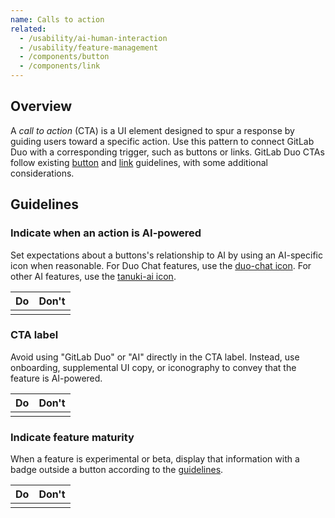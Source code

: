 ```yaml
---
name: Calls to action
related:
  - /usability/ai-human-interaction
  - /usability/feature-management
  - /components/button
  - /components/link
---
```


## Overview

A _call to action_ (CTA) is a UI element designed to spur a response by guiding users toward a specific action. Use this pattern to connect GitLab Duo with a corresponding trigger, such as buttons or links. GitLab Duo CTAs follow existing [button](/components/button) and [link](/components/link) guidelines, with some additional considerations.

## Guidelines

### Indicate when an action is AI-powered

Set expectations about a buttons's relationship to AI by using an AI-specific icon when reasonable. For Duo Chat features, use the [duo-chat icon](https://gitlab-org.gitlab.io/gitlab-svgs/?q=~duo-chat). For other AI features, use the [tanuki-ai icon](https://gitlab.com/gitlab-org/gitlab-svgs/blob/main/sprite_icons/tanuki-ai.svg).

| Do                                                                                                                                       | Don't                                                                                                                                           |
| ---------------------------------------------------------------------------------------------------------------------------------------- | ----------------------------------------------------------------------------------------------------------------------------------------------- |
| <figure-img alt="Default button with tanuki-ai icon" label="Button uses AI-specific icon." src="/img/ai-cta-with-icon.svg"></figure-img> | <figure-img alt="Default button without tanuki-ai icon." label="Button omits AI-specific icon" src="/img/ai-cta-without-icon.svg"></figure-img> |

### CTA label

Avoid using "GitLab Duo" or "AI" directly in the CTA label. Instead, use onboarding, supplemental UI copy, or iconography to convey that the feature is AI-powered.

| Do                                                                                                                                   | Don't                                                                                                                               |
| ------------------------------------------------------------------------------------------------------------------------------------ | ----------------------------------------------------------------------------------------------------------------------------------- |
| <figure-img alt="Button with concise UI copy" label="Button briefly describes action." src="/img/ai-cta-with-icon.svg"></figure-img> | <figure-img alt="Button with overly long UI copy" label="Button label is overly long." src="/img/ai-cta-too-long.svg"></figure-img> |

### Indicate feature maturity

When a feature is experimental or beta, display that information with a badge outside a button according to the [guidelines](/usability/feature-management#highlighting-feature-versions).

| Do                                                                                                                                                                                                                     | Don't                                                                                                                                                          |
| ---------------------------------------------------------------------------------------------------------------------------------------------------------------------------------------------------------------------- | -------------------------------------------------------------------------------------------------------------------------------------------------------------- |
| <figure-img alt="Feature maturity is indicated outside of the CTA with a Beta badge embedded in UI copy" label="Feature maturity is indicated outside of the button." src="/img/do-feature-maturity.svg"></figure-img> | <figure-img alt="An AI button containing a Beta badge" label="Feature maturity is indicated in the button." src="/img/dont-feature-maturity.svg"></figure-img> |
